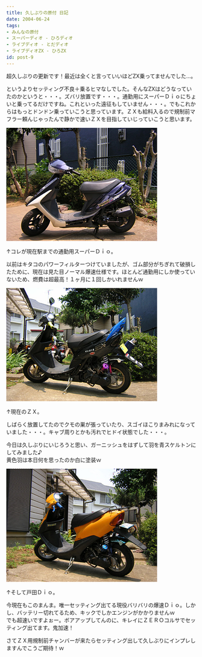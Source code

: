 ```yaml
---
title: 久しぶりの原付 日記
date: 2004-06-24
tags:
- みんなの原付
- スーパーディオ - ひろディオ
- ライブディオ - とだディオ
- ライブディオZX - ひろZX
id: post-9
---
```



<p class="sentence">超久しぶりの更新です！最近は全くと言っていいほどZX乗ってませんでした...。</p>
<p class="sentence spacing10">というよりセッティング不良＋乗るヒマなしでした。そんなZXはどうなっていたのかというと・・・。ズバリ放置です・・・。通勤用にスーパーＤｉｏにちょいと乗ってるだけですね。これといった遠征もしていません・・・。でもこれからはもっとドンドン乗っていこうと思っています。ＺＸも給料入るので規制前マフラー頼んじゃったんで静かで速いＺＸを目指していじっていこうと思います。</p>
<div class="center spacing"><img src="/photo/diary/2004.06.24_zx1.jpg" alt=""></div>
<p class="sentence">↑コレが現在駅までの通勤用スーパーＤｉｏ。</p>
<p class="sentence spacing10">以前はキタコのパワーフィルターつけていましたが、ゴム部分がちぎれて破損したために、現在は見た目ノーマル爆速仕様です。ほとんど通勤用にしか使っていないため、燃費は超最高！１ヶ月に１回しかいれませんｗ </p>
<div class="center spacing"><img src="/photo/diary/2004.06.24_zx2.jpg" alt=""></div>
<p class="sentence">↑現在のＺＸ。</p>
<p class="sentence">しばらく放置してたのでクモの巣が張っていたり、スゴイほこりまみれになっていました・・・。キャブ周りとかも汚れでヒドイ状態でした・・・。</p>
<p class="sentence spacing10">今日は久しぶりにいじろうと思い、ガーニッシュをはずして羽を青スケルトンにしてみました♪<br>黄色羽は本日何を思ったのか白に塗装ｗ</p>
<div class="center spacing"><img src="/photo/diary/2004.06.24_zx3.jpg" alt=""></div>
<p class="sentence">↑そして戸田Ｄｉｏ。</p>
<p class="sentence">今現在もこのまんま。唯一セッティング出てる現役バリバリの爆速Ｄｉｏ。しかし、バッテリー切れてるため、キックでしかエンジンがかかりませんｗ<br>
でも超速いですよぉー。ボアアップしてんのに、キレイにＺＥＲＯコルサでセッティング出てます。鬼加速！</p>

<p class="sentence">さてＺＸ用規制前チャンバーが来たらセッティング出して久しぶりにインプレしますんでこうご期待！ｗ </p>
